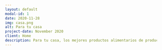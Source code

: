 ```yaml
---
layout: default
modal-id: 1
date: 2020-11-28
img: casa.png
alt: Para tu casa
project-date: November 2020
client: Home
description: Para tu casa, los mejores productos alimentarios de productores locales, las mejores comidas preparadas en tu barrio, y si te sobra comida, puedes ofertarla para gente de tu barrio o donarla y obtener <em>paratúcoins</em> con ello.
---
```

